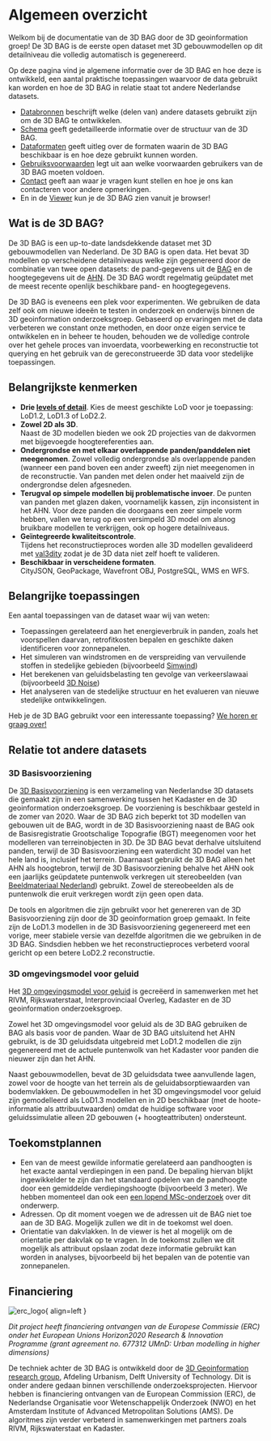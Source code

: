 # Algemeen overzicht

Welkom bij de documentatie van de 3D BAG door de 3D geoinformation groep! De 3D BAG is de eerste open dataset met 3D gebouwmodellen op dit detailniveau die volledig automatisch is gegenereerd.

Op deze pagina vind je algemene informatie over de 3D BAG en hoe deze is ontwikkeld, een aantal praktische toepassingen waarvoor de data gebruikt kan worden en hoe de 3D BAG in relatie staat tot andere Nederlandse datasets.

- [Databronnen](overview/sources.md) beschrijft welke (delen van) andere datasets gebruikt zijn om de 3D BAG te ontwikkelen.
- [Schema](schema/concepts.md) geeft gedetailleerde informatie over de structuur van de 3D BAG.
- [Dataformaten](delivery/webservices.md) geeft uitleg over de formaten waarin de 3D BAG beschikbaar is en hoe deze gebruikt kunnen worden.
- [Gebruiksvoorwaarden](copyright.md) legt uit aan welke voorwaarden gebruikers van de 3D BAG moeten voldoen.
- [Contact](contact.md) geeft aan waar je vragen kunt stellen en hoe je ons kan contacteren voor andere opmerkingen.
- En in de [Viewer](https://3dbag.nl) kun je de 3D BAG zien vanuit je browser!

## Wat is de 3D BAG?

De 3D BAG is een up-to-date landsdekkende dataset met 3D gebouwmodellen van Nederland. De 3D BAG is open data. Het bevat 3D modellen op verscheidene detailniveaus welke zijn gegenereerd door de combinatie van twee open datasets: de pand-gegevens uit de [BAG](overview/sources.md#BAG) en de hoogtegegevens uit de [AHN](overview/sources.md#AHN). De 3D BAG wordt regelmatig geüpdatet met de meest recente openlijk beschikbare pand- en hoogtegegevens.

De 3D BAG is eveneens een plek voor experimenten. We gebruiken de data zelf ook om nieuwe ideeën te testen in onderzoek en onderwijs binnen de 3D geoinformation onderzoeksgroep. Gebaseerd op ervaringen met de data verbeteren we constant onze methoden, en door onze eigen service te ontwikkelen en in beheer te houden, behouden we de volledige controle over het gehele proces van invoerdata, voorbewerking en reconstructie tot querying en het gebruik van de gereconstrueerde 3D data voor stedelijke toepassingen.

## Belangrijkste kenmerken

- **Drie [levels of detail](schema/concepts.md#level-of-detail-lod)**.
Kies de meest geschikte LoD voor je toepassing: LoD1.2, LoD1.3 of LoD2.2.
- **Zowel 2D als 3D**.  
Naast de 3D modellen bieden we ook 2D projecties van de dakvormen met bijgevoegde hoogtereferenties aan.
- **Ondergrondse en met elkaar overlappende panden/panddelen niet meegenomen**. 
Zowel volledig ondergrondse als overlappende panden (wanneer een pand boven een ander zweeft) zijn niet meegenomen in de reconstructie. Van panden met delen onder het maaiveld zijn de ondergrondse delen afgesneden.
- **Terugval op simpele modellen bij problematische invoer**.
De punten van panden met glazen daken, voornamelijk kassen, zijn inconsistent in het AHN. Voor deze panden die doorgaans een zeer simpele vorm hebben, vallen we terug op een versimpeld 3D model om alsnog bruikbare modellen te verkrijgen, ook op hogere detailniveaus.
- **Geïntegreerde kwaliteitscontrole**.  
Tijdens het reconstructieproces worden alle 3D modellen gevalideerd met [val3dity](https://github.com/tudelft3d/val3dity) zodat je de 3D data niet zelf hoeft te valideren.
- **Beschikbaar in verscheidene formaten**.  
CityJSON, GeoPackage, Wavefront OBJ, PostgreSQL, WMS en WFS.

## Belangrijke toepassingen

Een aantal toepassingen van de dataset waar wij van weten:

- Toepassingen gerelateerd aan het energieverbruik in panden, zoals het voorspellen daarvan, retrofitkosten bepalen en geschikte daken identificeren voor zonnepanelen.
- Het simuleren van windstromen en de verspreiding van vervuilende stoffen in stedelijke gebieden (bijvoorbeeld [Simwind](https://3d.bk.tudelft.nl/projects/simwind/))
- Het berekenen van geluidsbelasting ten gevolge van verkeerslawaai (bijvoorbeeld [3D Noise](https://3d.bk.tudelft.nl/projects/noise3d/))
- Het analyseren van de stedelijke structuur en het evalueren van nieuwe stedelijke ontwikkelingen.

Heb je de 3D BAG gebruikt voor een interessante toepassing? [We horen er graag over!](contact.md)

<!-- this would fit under the LoD section at the Concepts -->
<!-- Het gewenste detailniveau waarin gebouwen gemodelleerd zijn hangt af van de data-eisen voor een specifieke toepassing. Een hogere LoD representeert de werkelijkheid beter, maar is ook complexer (en daarom duurder) om in te winnen en bij te houden. Daarnaast leidt een hogere LoD niet altijd tot betere resultaten, terwijl te veel detail een negatieve invloed kan hebben op de uitvoertijd van analyses en op de complexiteit van het implementeren daarvan. Het is daarom belangrijk om de juiste keuze te maken tussen de verschillende datasets die we aanbieden. -->

## Relatie tot andere datasets

### 3D Basisvoorziening

De [3D Basisvoorziening](https://www.pdok.nl/3d-basisvoorziening) is een verzameling van Nederlandse 3D datasets die gemaakt zijn in een samenwerking tussen het Kadaster en de 3D geoinformation onderzoeksgroep. De voorziening is beschikbaar gesteld in de zomer van 2020. Waar de 3D BAG zich beperkt tot 3D modellen van gebouwen uit de BAG, wordt in de 3D Basisvoorziening naast de BAG ook de Basisregistratie Grootschalige Topografie (BGT) meegenomen voor het modelleren van terreinobjecten in 3D. De 3D BAG bevat derhalve uitsluitend panden, terwijl de 3D Basisvoorziening een waterdicht 3D model van het hele land is, inclusief het terrein. Daarnaast gebruikt de 3D BAG alleen het AHN als hoogtebron, terwijl de 3D Basisvoorziening behalve het AHN ook een jaarlijks geüpdatete puntenwolk verkregen uit stereobeelden (van [Beeldmateriaal Nederland](https://www.beeldmateriaal.nl/)) gebruikt. Zowel de stereobeelden als de puntenwolk die eruit verkregen wordt zijn geen open data.

De tools en algoritmen die zijn gebruikt voor het genereren van de 3D Basisvoorziening zijn door de 3D geoinformation groep gemaakt. In feite zijn de LoD1.3 modellen in de 3D Basisvoorziening gegenereerd met een vorige, meer stabiele versie van dezelfde algoritmen die we gebruiken in de 3D BAG. Sindsdien hebben we het reconstructieproces verbeterd vooral gericht op een betere LoD2.2 reconstructie.

<!-- Jantien would leave the commented part underneath out, as she commented in the English version of this text. I wrote too many details, the focus should be on 3D BAG. -->

<!-- De gebouwen uit de BAG worden gebruikt in de 3D Basisvoorziening omdat de hoogtedata ingewonnen worden vanuit de lucht, en BAG-panden ook gebaseerd zijn op het bovenaanzicht van gebouwen. Deze kunnen dus accurater gereconstrueerd worden dan BGT-voetafdrukken, die gebaseerd zijn op het maaiveld. De panden uit de BAG sluiten echter niet perfect aan op de BGT, en daarom <a href=https://docs.geostandaarden.nl/3dbv/prod/#voorbewerking-van-bag-en-bgt>vindt er een voorbewerking</a> plaats om de twee datasets op elkaar aan te sluiten en ervoor te zorgen dat het resulterende 3D-model waterdicht is. -->

### 3D omgevingsmodel voor geluid

Het [3D omgevingsmodel voor geluid](https://www.pdok.nl/3d-input-data-voor-geluidssimulaties-versie-0.3.1) is gecreëerd in samenwerken met het RIVM, Rijkswaterstaat, Interprovinciaal Overleg, Kadaster en de 3D geoinformation onderzoeksgroep.

Zowel het 3D omgevingsmodel voor geluid als de 3D BAG gebruiken de BAG als basis voor de panden. Waar de 3D BAG uitsluitend het AHN gebruikt, is de 3D geluidsdata uitgebreid met LoD1.2 modellen die zijn gegenereerd met de actuele puntenwolk van het Kadaster voor panden die nieuwer zijn dan het AHN.

Naast gebouwmodellen, bevat de 3D geluidsdata twee aanvullende lagen, zowel voor de hoogte van het terrein als de geluidabsorptiewaarden van bodemvlakken. De gebouwmodellen in het 3D omgevingsmodel voor geluid zijn gemodelleerd als LoD1.3 modellen en in 2D beschikbaar (met de hoote-informatie als attribuutwaarden) omdat de huidige software voor geluidssimulatie alleen 2D gebouwen (+ hoogteattributen) ondersteunt.

## Toekomstplannen

- Een van de meest gewilde informatie gerelateerd aan pandhoogten is het exacte aantal verdiepingen in een pand. De bepaling hiervan blijkt ingewikkelder te zijn dan het standaard opdelen van de pandhoogte door een gemiddelde verdiepingshoogte (bijvoorbeeld 3 meter). We hebben momenteel dan ook een [een lopend MSc-onderzoek](https://3d.bk.tudelft.nl/education/#theses) over dit onderwerp.
- Adressen. Op dit moment voegen we de adressen uit de BAG niet toe aan de 3D BAG. Mogelijk zullen we dit in de toekomst wel doen.
- Orientatie van dakvlakken. In de viewer is het al mogelijk om de orientatie per dakvlak op te vragen. In de toekomst zullen we dit mogelijk als attribuut opslaan zodat deze informatie gebruikt kan worden in analyses, bijvoorbeeld bij het bepalen van de potentie van zonnepanelen.

## Financiering

![erc_logo](../images_common/erc_logo_small.png){ align=left } 

*Dit project heeft financiering ontvangen van de Europese Commissie (ERC) onder het European Unions Horizon2020 Research & Innovation Programme (grant agreement no. 677312 UMnD: Urban modelling in higher dimensions)*

De techniek achter de 3D BAG is ontwikkeld door de [3D Geoinformation research group](https://3d.bk.tudelft.nl/), Afdeling Urbanism, Delft University of Technology. Dit is onder andere gedaan binnen verschillende onderzoeksprojecten. Hiervoor hebben is financiering ontvangen van de European Commission (ERC), de  Nederlandse Organisatie voor Wetenschappelijk Onderzoek (NWO) en het Amsterdam Institute of Advanced Metropolitan Solutions (AMS).  De algoritmes zijn verder verbeterd in samenwerkingen met partners zoals RIVM, Rijkswaterstaat en Kadaster.

